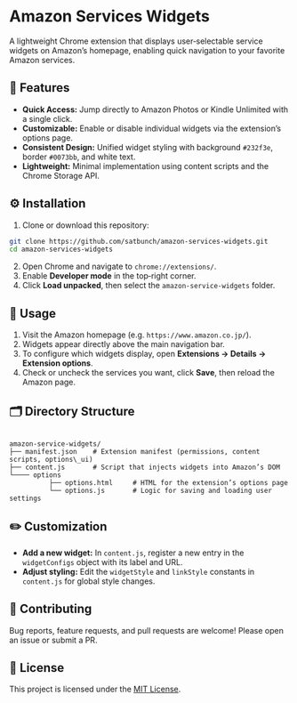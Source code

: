 
# Amazon Services Widgets

A lightweight Chrome extension that displays user‑selectable service widgets on Amazon’s homepage, enabling quick navigation to your favorite Amazon services.

## 🎯 Features

* **Quick Access:** Jump directly to Amazon Photos or Kindle Unlimited with a single click.
* **Customizable:** Enable or disable individual widgets via the extension’s options page.
* **Consistent Design:** Unified widget styling with background `#232f3e`, border `#0073bb`, and white text.
* **Lightweight:** Minimal implementation using content scripts and the Chrome Storage API.

## ⚙️ Installation

1. Clone or download this repository:

```bash
git clone https://github.com/satbunch/amazon-services-widgets.git
cd amazon-services-widgets
```


2. Open Chrome and navigate to `chrome://extensions/`.
3. Enable **Developer mode** in the top‑right corner.
4. Click **Load unpacked**, then select the `amazon-service-widgets` folder.

## 🚀 Usage

1. Visit the Amazon homepage (e.g. `https://www.amazon.co.jp/`).
2. Widgets appear directly above the main navigation bar.
3. To configure which widgets display, open **Extensions → Details → Extension options**.
4. Check or uncheck the services you want, click **Save**, then reload the Amazon page.

## 🗂️ Directory Structure

```

amazon-service-widgets/
├── manifest.json    # Extension manifest (permissions, content scripts, options\_ui)
├── content.js       # Script that injects widgets into Amazon’s DOM
└──── options
          ├── options.html     # HTML for the extension’s options page
          └── options.js       # Logic for saving and loading user settings

```

## ✏️ Customization

- **Add a new widget:** In `content.js`, register a new entry in the `widgetConfigs` object with its label and URL.
- **Adjust styling:** Edit the `widgetStyle` and `linkStyle` constants in `content.js` for global style changes.

## 🤝 Contributing

Bug reports, feature requests, and pull requests are welcome! Please open an issue or submit a PR.

## 📄 License

This project is licensed under the [MIT License](LICENSE).

```
